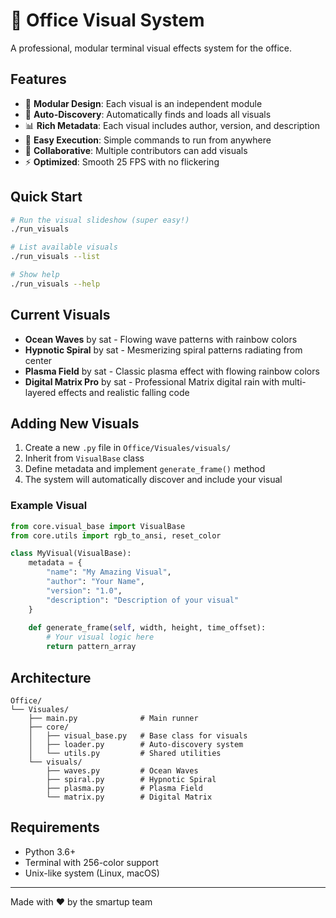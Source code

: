 # 🌈 Office Visual System

A professional, modular terminal visual effects system for the office.

## Features

- 🎨 **Modular Design**: Each visual is an independent module
- 🔄 **Auto-Discovery**: Automatically finds and loads all visuals
- 📊 **Rich Metadata**: Each visual includes author, version, and description
- 🚀 **Easy Execution**: Simple commands to run from anywhere
- 👥 **Collaborative**: Multiple contributors can add visuals
- ⚡ **Optimized**: Smooth 25 FPS with no flickering

## Quick Start

```bash
# Run the visual slideshow (super easy!)
./run_visuals

# List available visuals
./run_visuals --list

# Show help
./run_visuals --help
```

## Current Visuals

- **Ocean Waves** by sat - Flowing wave patterns with rainbow colors
- **Hypnotic Spiral** by sat - Mesmerizing spiral patterns radiating from center  
- **Plasma Field** by sat - Classic plasma effect with flowing rainbow colors
- **Digital Matrix Pro** by sat - Professional Matrix digital rain with multi-layered effects and realistic falling code

## Adding New Visuals

1. Create a new `.py` file in `Office/Visuales/visuals/`
2. Inherit from `VisualBase` class
3. Define metadata and implement `generate_frame()` method
4. The system will automatically discover and include your visual

### Example Visual

```python
from core.visual_base import VisualBase
from core.utils import rgb_to_ansi, reset_color

class MyVisual(VisualBase):
    metadata = {
        "name": "My Amazing Visual",
        "author": "Your Name",
        "version": "1.0",
        "description": "Description of your visual"
    }
    
    def generate_frame(self, width, height, time_offset):
        # Your visual logic here
        return pattern_array
```

## Architecture

```
Office/
└── Visuales/
    ├── main.py              # Main runner
    ├── core/
    │   ├── visual_base.py   # Base class for visuals
    │   ├── loader.py        # Auto-discovery system
    │   └── utils.py         # Shared utilities
    └── visuals/
        ├── waves.py         # Ocean Waves
        ├── spiral.py        # Hypnotic Spiral
        ├── plasma.py        # Plasma Field
        └── matrix.py        # Digital Matrix
```

## Requirements

- Python 3.6+
- Terminal with 256-color support
- Unix-like system (Linux, macOS)

---

Made with ❤️ by the smartup team